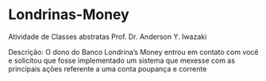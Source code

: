 # Londrinas-Money

Atividade de Classes abstratas
Prof. Dr. Anderson Y. Iwazaki 

Descrição: O dono do Banco Londrina’s Money entrou em
contato com você e solicitou que fosse
implementado um sistema que mexesse com as
principais ações referente a uma conta poupança e
corrente

